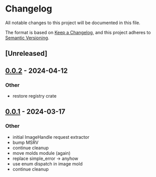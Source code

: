 # Changelog
All notable changes to this project will be documented in this file.

The format is based on [Keep a Changelog](https://keepachangelog.com/en/1.0.0/),
and this project adheres to [Semantic Versioning](https://semver.org/spec/v2.0.0.html).

## [Unreleased]

## [0.0.2](https://github.com/dmgolembiowski/goldboot/compare/goldboot-macros-v0.0.1...goldboot-macros-v0.0.2) - 2024-04-12

### Other
- restore registry crate

## [0.0.1](https://github.com/fossable/goldboot/releases/tag/goldboot-macros-v0.0.1) - 2024-03-17

### Other
- initial ImageHandle request extractor
- bump MSRV
- continue cleanup
- move molds module (again)
- replace simple_error -> anyhow
- use enum dispatch in image mold
- continue cleanup
